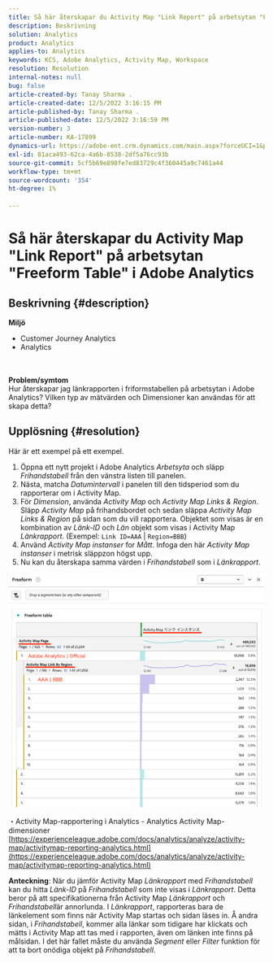 ```yaml
---
title: Så här återskapar du Activity Map "Link Report" på arbetsytan "Freeform Table" i Adobe Analytics
description: Beskrivning
solution: Analytics
product: Analytics
applies-to: Analytics
keywords: KCS, Adobe Analytics, Activity Map, Workspace
resolution: Resolution
internal-notes: null
bug: false
article-created-by: Tanay Sharma .
article-created-date: 12/5/2022 3:16:15 PM
article-published-by: Tanay Sharma .
article-published-date: 12/5/2022 3:16:59 PM
version-number: 3
article-number: KA-17899
dynamics-url: https://adobe-ent.crm.dynamics.com/main.aspx?forceUCI=1&pagetype=entityrecord&etn=knowledgearticle&id=194460be-af74-ed11-81aa-6045bd006239
exl-id: 81aca493-62ca-4a6b-8538-2df5a76cc93b
source-git-commit: 5cf5b69e898fe7ed83729c4f360445a9c7461a44
workflow-type: tm+mt
source-wordcount: '354'
ht-degree: 1%

---
```


# Så här återskapar du Activity Map &quot;Link Report&quot; på arbetsytan &quot;Freeform Table&quot; i Adobe Analytics

## Beskrivning {#description}

<b>Miljö</b>
- Customer Journey Analytics
- Analytics 

<br> <br><b>Problem/symtom</b><br>Hur återskapar jag länkrapporten i friformstabellen på arbetsytan i Adobe Analytics? Vilken typ av mätvärden och Dimensioner kan användas för att skapa detta?<br>

## Upplösning {#resolution}


Här är ett exempel på ett exempel.

1. Öppna ett nytt projekt i Adobe Analytics *Arbetsyta* och släpp *Frihandstabell* från den vänstra listen till panelen.
2. Nästa, matcha *Datumintervall* i panelen till den tidsperiod som du rapporterar om i Activity Map.
3. För *Dimension*, använda *Activity Map* och *Activity Map Links &amp; Region*. Släpp *Activity Map* på frihandsbordet och sedan släppa *Activity Map Links &amp; Region* på sidan som du vill rapportera. Objektet som visas är en kombination av *Länk-ID* och *Län* objekt som visas i Activity Map *Länkrapport*. (Exempel: `Link ID=AAA` | `Region=BBB`)
4. Använd *Activity Map instanser* for *Mått*. Infoga den här *Activity Map instanser* i metrisk släppzon högst upp.
5. Nu kan du återskapa samma värden i *Frihandstabell* som i *Länkrapport*.


![](assets/ce099307-8f85-ec11-8d21-0022480855a4.png)

・Activity Map-rapportering i Analytics - Analytics Activity Map-dimensioner
[https://experienceleague.adobe.com/docs/analytics/analyze/activity-map/activitymap-reporting-analytics.html](https://experienceleague.adobe.com/docs/analytics/analyze/activity-map/activitymap-reporting-analytics.html)

<b>Anteckning</b>: När du jämför Activity Map *Länkrapport* med *Frihandstabell* kan du hitta *Länk-ID* på *Frihandstabell* som inte visas i *Länkrapport*. Detta beror på att specifikationerna från Activity Map *Länkrapport* och *Frihandstabell*&#x200B;är annorlunda. I *Länkrapport*, rapporteras bara de länkelement som finns när Activity Map startas och sidan läses in. Å andra sidan, i *Frihandstabell*, kommer alla länkar som tidigare har klickats och mätts i Activity Map att tas med i rapporten, även om länken inte finns på målsidan. I det här fallet måste du använda *Segment* eller *Filter* funktion för att ta bort onödiga objekt på *Frihandstabell*.
